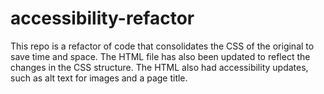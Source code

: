 # accessibility-refactor
This repo is a refactor of code that consolidates the CSS of the original to save time and space. The HTML file has also been updated to reflect the changes in the CSS structure. The HTML also had accessibility updates, such as alt text for images and a page title.
